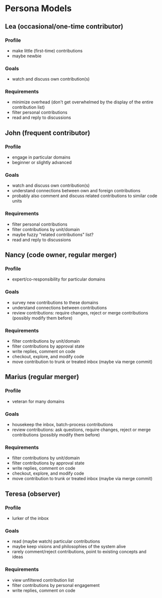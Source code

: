 # Persona Models

## Lea (occasional/one-time contributor)

### Profile

- make little (first-time) contributions
- maybe newbie

### Goals

- watch and discuss own contribution(s)

### Requirements

- minimize overhead (don't get overwhelmed by the display of the entire contribution list)
- filter personal contributions
- read and reply to discussions

## John (frequent contributor)

### Profile

- engage in particular domains
- beginner or slightly advanced

### Goals

- watch and discuss own contribution(s)
- understand connections between own and foreign contributions
- probably also comment and discuss related contributions to similar code units

### Requirements

- filter personal contributions
- filter contributions by unit/domain
- maybe fuzzy "related contributions" list?
- read and reply to discussions

## Nancy (code owner, regular merger)

### Profile

- expert/co-responsibility for particular domains

### Goals

- survey new contributions to these domains
- understand connections between contributions
- review contributions: require changes, reject or merge contributions (possibly modify them before)

### Requirements

- filter contributions by unit/domain
- filter contributions by approval state
- write replies, comment on code
- checkout, explore, and modify code
- move contribution to trunk or treated inbox (maybe via merge commit)

## Marius (regular merger)

### Profile

- veteran for many domains

### Goals

- housekeep the inbox, batch-process contributions
- review contributions: ask questions, require changes, reject or merge contributions (possibly modify them before)

### Requirements

- filter contributions by unit/domain
- filter contributions by approval state
- write replies, comment on code
- checkout, explore, and modify code
- move contribution to trunk or treated inbox (maybe via merge commit)

## Teresa (observer)

### Profile

- lurker of the inbox

### Goals

- read (maybe watch) particular contributions
- maybe keep visions and philosophies of the system alive
- rarely comment/reject contributions, point to existing concepts and ideas

### Requirements

- view unfiltered contribution list
- filter contributions by personal engagement
- write replies, comment on code
